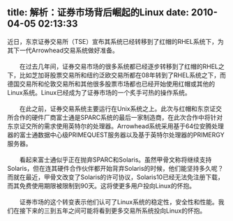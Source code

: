 title: 解析：证券市场背后崛起的Linux
date: 2010-04-05 02:13:33
---

<p>
	近日，东京证券交易所（TSE）宣布其系统已经转移到了红帽的RHEL系统下，为其下一代Arrowhead交易系统做好准备。 <br />
	<br />
	　　在过去几年间，证券交易市场的很多系统都已经逐步转移到了红帽的RHEL之下，比如芝加哥股票交易所和纽约泛欧交易所都在08年转到了RHEL系统之下，而德国交易所和伦敦交易所和其他很多股票市场都也已经开始使用红帽或其他的Linux系统。Linux已经成为了证券市场的一个炙手可热的操作系统。 <br />
	<br />
	　　在此之前，证券交易系统主要运行在Unix系统之上。此次与红帽和东京证交所合作的硬件厂商富士通是SPARC系统的最后一家制造商，在此次合作中将针对东京证交所的需求使用英特尔的处理器。Arrowhead系统采用基于64位安腾处理器的富士通数据中心级PRIMEQUEST服务器以及基于英特尔处理器的PRIMERGY服务器。 <br />
	<br />
	　　看起来富士通似乎正在抛弃SPARC和Solaris。虽然甲骨文称将继续支持Solaris，但在连其硬件合作伙伴都开始背弃Solaris的时候，他们能坚持多久呢？而就在最近，甲骨文改变了Solaris的许可协议，Solaris10已经无法免注册下载，而其免费使用期限被限制到90天。这将使更多用户投向Linux的怀抱。 <br />
	<br />
	　　证券市场的这个转变表示他们认可了Linux系统的稳定性，安全性和性能。我们在接下来的三到五年之间可能将看到更多交易所系统投向Linux的怀抱。</p>